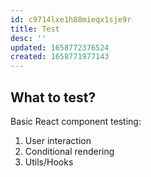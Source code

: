 ```yaml
---
id: c9714lxe1h88mieqx1sje9r
title: Test
desc: ''
updated: 1658772376524
created: 1658771977143
---
```


## What to test?

Basic React component testing:

1. User interaction
2. Conditional rendering
3. Utils/Hooks

